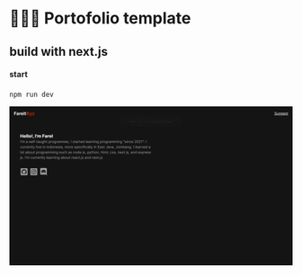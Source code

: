 # 📃📃📃 Portofolio template

## build with next.js
 #### start
 ```shell
 npm run dev
 ```
![screenshot](/screenshot/Screenshot.png "SCreenshot")
